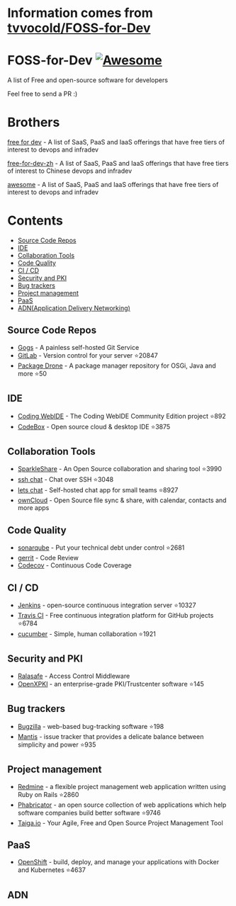 # Information comes from [tvvocold/FOSS-for-Dev](https://github.com/tvvocold/FOSS-for-Dev)
# FOSS-for-Dev  [![Awesome](https://cdn.rawgit.com/sindresorhus/awesome/d7305f38d29fed78fa85652e3a63e154dd8e8829/media/badge.svg)](https://github.com/sindresorhus/awesome)
A list of Free and open-source software for developers

 
Feel free to send a PR :)
# Brothers
[free for dev](https://github.com/ripienaar/free-for-dev) - A list of SaaS, PaaS and IaaS offerings that have free tiers of interest to devops and infradev

[free-for-dev-zh](https://github.com/qinghuaiorg/free-for-dev-zh) - A list of SaaS, PaaS and IaaS offerings that have free tiers of interest to Chinese devops and infradev

[awesome](https://github.com/sindresorhus/awesome) - A list of SaaS, PaaS and IaaS offerings that have free tiers of interest to devops and infradev


# Contents
   * [Source Code Repos](#source-code-repos)
   * [IDE](#ide)
   * [Collaboration Tools](#collaboration-tools)
   * [Code Quality](#code-quality)
   * [CI / CD](#ci--cd)
   * [Security and PKI](#security-and-pki)
   * [Bug trackers](#bug-trackers)
   * [Project management](#project-management)
   * [PaaS](#paas)
   * [ADN(Application Delivery Networking)](#adn)


## Source Code Repos 

 * [Gogs](https://github.com/gogits/gogs)  - A painless self-hosted Git Service 
 * [GitLab](https://github.com/gitlabhq/gitlabhq) - Version control for your server :star:20847
 * [Package Drone](https://github.com/eclipse/packagedrone) - A package manager repository for OSGi, Java and more :star:50


## IDE 

 * [Coding WebIDE](https://github.com/Coding/WebIDE) - The Coding WebIDE Community Edition project :star:892
 * [CodeBox](https://github.com/CodeboxIDE/codebox) - Open source cloud & desktop IDE :star:3875


## Collaboration Tools

 * [SparkleShare](https://github.com/hbons/SparkleShare) - An Open Source collaboration and sharing tool :star:3990
 * [ssh chat](https://github.com/shazow/ssh-chat) - Chat over SSH  :star:3048
 * [lets chat](https://github.com/sdelements/lets-chat) - Self-hosted chat app for small teams :star:8927
 * [ownCloud](https://owncloud.org) - Open Source file sync & share, with calendar, contacts and more apps

## Code Quality

 * [sonarqube](https://github.com/SonarSource/sonarqube) - Put your technical debt under control :star:2681
 * [gerrit](https://gerrit.googlesource.com/) - Code Review
 * [Codecov](https://codecov.io/) - Continuous Code Coverage


## CI / CD

 * [Jenkins](https://github.com/jenkinsci/jenkins) - open-source continuous integration server :star:10327
 * [Travis CI](https://github.com/travis-ci/travis-ci) - Free continuous integration platform for GitHub projects :star:6784
 * [cucumber](https://github.com/cucumber/cucumber) - Simple, human collaboration  :star:1921


## Security and PKI

 * [Ralasafe](http://sourceforge.net/projects/ralasafe/) - Access Control Middleware
 * [OpenXPKI](https://github.com/openxpki/openxpki) - an enterprise-grade PKI/Trustcenter software :star:145


## Bug trackers

* [Bugzilla](https://github.com/bugzilla/bugzilla) - web-based bug-tracking software :star:198
* [Mantis](https://github.com/mantisbt/mantisbt) - issue tracker that provides a delicate balance between simplicity and power :star:935


## Project management
* [Redmine](https://github.com/redmine/redmine) - a flexible project management web application written using Ruby on Rails :star:2860
* [Phabricator](https://github.com/phacility/phabricator) - an open source collection of web applications which help software companies build better software :star:9746
* [Taiga.io](https://github.com/taigaio) - Your Agile, Free and Open Source Project Management Tool

## PaaS

 * [OpenShift](https://github.com/openshift/origin) - build, deploy, and manage your applications with Docker and Kubernetes :star:4637

## ADN 
  
 

